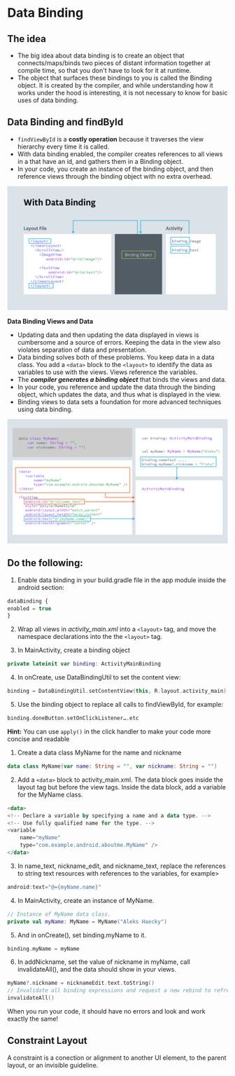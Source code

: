 # Data Binding

## The idea

- The big idea about data binding is to create an object that connects/maps/binds two pieces of distant information together at compile time, so that you don't have to look for it at runtime.
- The object that surfaces these bindings to you is called the Binding object. It is created by the compiler, and while understanding how it works under the hood is interesting, it is not necessary to know for basic uses of data binding.

## Data Binding and findById

- `findViewById` is a **costly operation** because it traverses the view hierarchy every time it is called.
- With data binding enabled, the compiler creates references to all views in a <layout> that have an id, and gathers them in a Binding object.
- In your code, you create an instance of the binding object, and then reference views through the binding object with no extra overhead.

![With Data Binding](images/layoutsdata-binding-intro-slide.png)

**Data Binding Views and Data**

- Updating data and then updating the data displayed in views is cumbersome and a source of errors. Keeping the data in the view also violates separation of data and presentation.
- Data binding solves both of these problems. You keep data in a data class. You add a `<data>` block to the `<layout>` to identify the data as variables to use with the views. Views reference the variables.
- The **_compiler generates a binding object_** that binds the views and data.
- In your code, you reference and update the data through the binding object, which updates the data, and thus what is displayed in the view.
- Binding views to data sets a foundation for more advanced techniques using data binding.

![Data Binding](images/layoutsdata-binding-data-slide.png)

## Do the following:

1. Enable data binding in your build.gradle file in the app module inside the android section:

```js
dataBinding {
enabled = true
}
```

2. Wrap all views in _activity_main.xml_ into a `<layout>` tag, and move the namespace declarations into the the `<layout>` tag.

3. In MainActivity, create a binding object

```kotlin
private lateinit var binding: ActivityMainBinding
```

4. In onCreate, use DataBindingUtil to set the content view:

```kotlin
binding = DataBindingUtil.setContentView(this, R.layout.activity_main)
```

5. Use the binding object to replace all calls to findViewById, for example:

```kotlin
binding.doneButton.setOnClickListener….etc
```

**Hint:** You can use `apply()` in the click handler to make your code more concise and readable

1. Create a data class MyName for the name and nickname

```kotlin
data class MyName(var name: String = "", var nickname: String = "")
```

2. Add a `<data>` block to activity_main.xml. The data block goes inside the layout tag but before the view tags. Inside the data block, add a variable for the MyName class.

```kotlin
<data>
<!-- Declare a variable by specifying a name and a data type. -->
<!-- Use fully qualified name for the type. -->
<variable
    name="myName"
    type="com.example.android.aboutme.MyName" />
</data>
```

3. In name_text, nickname_edit, and nickname_text, replace the references to string text resources with references to the variables, for example>

```kotlin
android:text="@={myName.name}"
```

4. In MainActivity, create an instance of MyName.

```kotlin
// Instance of MyName data class.
private val myName: MyName = MyName("Aleks Haecky")
```

5. And in onCreate(), set binding.myName to it.

```kotlin
binding.myName = myName
```

6. In addNickname, set the value of nickname in myName, call invalidateAll(), and the data should show in your views.

```kotlin
myName?.nickname = nicknameEdit.text.toString()
// Invalidate all binding expressions and request a new rebind to refresh UI
invalidateAll()
```

When you run your code, it should have no errors and look and work exactly the same!

## Constraint Layout

A constraint is a conection or alignment to another UI element, to the parent layout, or an invisible guideline.